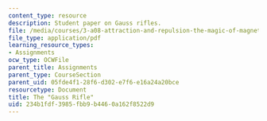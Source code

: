 ```yaml
---
content_type: resource
description: Student paper on Gauss rifles.
file: /media/courses/3-a08-attraction-and-repulsion-the-magic-of-magnets-fall-2005/234b1fdf3985fbb9b4460a162f8522d9_gauss_rifle.pdf
file_type: application/pdf
learning_resource_types:
- Assignments
ocw_type: OCWFile
parent_title: Assignments
parent_type: CourseSection
parent_uid: 05fde4f1-28f6-d302-e7f6-e16a24a20bce
resourcetype: Document
title: The "Gauss Rifle"
uid: 234b1fdf-3985-fbb9-b446-0a162f8522d9
---
```

